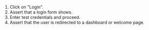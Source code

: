 1. Click on "Login".
2. Assert that a login form shows.
3. Enter test credentials and proceed.
4. Assert that the user is redirected to a dashboard or welcome page.